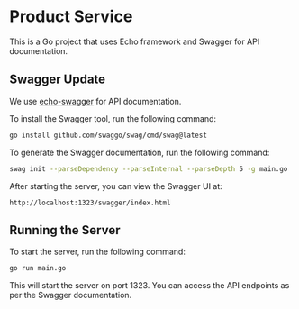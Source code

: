 # Product Service

This is a Go project that uses Echo framework and Swagger for API documentation.

## Swagger Update

We use [echo-swagger](https://github.com/swaggo/echo-swagger) for API documentation.

To install the Swagger tool, run the following command:

```bash
go install github.com/swaggo/swag/cmd/swag@latest
```

To generate the Swagger documentation, run the following command:

```bash
swag init --parseDependency --parseInternal --parseDepth 5 -g main.go
```

After starting the server, you can view the Swagger UI at:

```
http://localhost:1323/swagger/index.html
```

## Running the Server

To start the server, run the following command:

```bash
go run main.go
```

This will start the server on port 1323. You can access the API endpoints as per the Swagger documentation.